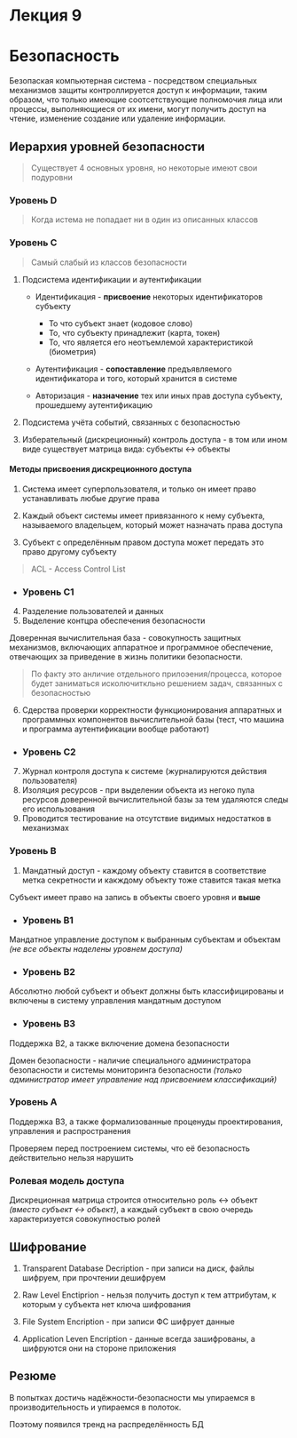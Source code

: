 # Лекция 9

# Безопасность

Безопаская компьютерная система - посредством специальных механизмов защиты контроллируется доступ к информации, таким образом, что только имеющие соотсетствующие полномочия лица или процессы, выполняющиеся от их имени, могут получить доступ на чтение, изменение создание или удаление информации.

## Иерархия уровней безопасности

> Существует 4 основных уровня, но некоторые имеют свои подуровни

### Уровень D

> Когда истема не попадает ни в один из описанных классов

### Уровень C

> Самый слабый из классов безопасности

1. Подсистема идентификации и аутентификации

    - Идентификация - **присвоение** некоторых идентификаторов субъекту

        - То что субъект знает (кодовое слово)
        - То, что субъекту принадлежит (карта, токен)
        - То, что является его неотъемлемой характеристикой (биометрия)

    - Аутентификация - **сопоставление** предъявляемого идентификатора и того, который хранится в системе
    - Авторизация - **назначение** тех или иных прав доступа субъекту, прошедшему аутентификацию

2. Подсистема учёта событий, связанных с безопасностью

3. Изберательный (дискреционный) контроль доступа - в том или ином виде существует матрица вида: субъекты <-> объекты

#### Методы присвоения дискреционного доступа

1. Система имеет суперпользователя, и только он имеет право устанавливать любые другие права

2. Каждый объект системы имеет привязанного к нему субъекта, называемого владельцем, который может назначать права доступа

3. Субъект с определённым правом доступа может передать это право другому субъекту

> ACL - Access Control List

- ### Уровень C1

4. Разделение пользователей и данных
5. Выделение контцра обеспечения безопасности

Доверенная вычислительная база - совокупность защитных механизмов, включающих аппаратное и программное обеспечение, отвечающих за приведение в жизнь политики безопасности.

> По факту это анличие отдельного прилоэения/процесса, которое будет заниматься исколючиткльно решением задач, связанных с безопасностью

6. Сдерства проверки корректности функционирования аппаратных и программных компонентов вычислительной базы (тест, что машина и программа аутентификации вообще работают)

- ### Уровень C2

7. Журнал контроля доступа к системе (журналируются действия пользователя)
8. Изоляция ресурсов - при выделении объекта из негоко пула ресурсов доверенной вычислительной базы за тем удаляются следы его использования
9. Проводится тестирование на отсутствие видимых недостатков в механизмах

### Уровень B

1. Мандатный доступ - каждому объекту ставится в соответствие метка секретности и какждому объекту тоже ставится такая метка

Субъект имеет право на запись в объекты своего уровня и **выше**

- ### Уровень B1

Мандатное управление доступом к выбранным субъектам и объектам _(не все объекты наделены уровнем доступа)_

- ### Уровень B2

Абсолютно любой субъект и объект должны быть классифицированы и включены в систему управления мандатным доступом

- ### Уровень B3

Поддержка B2, а также включение домена безопасности

Домен безопасности - наличие специального администратора безопасности и системы мониторинга безопасности _(только администратор имеет управление над присвоением классификаций)_

### Уровень A

Поддержка B3, а также формализованные проценуды проектирования, управления и распространения

Проверяем перед построением системы, что её безопасность действительно нельзя нарушить

### Ролевая модель доступа

Дискреционная матрица строится относительно роль <-> объект _(вместо субъект <-> объект)_, а каждый субъект в свою очередь характеризуется совокупностью ролей

## Шифрование

1. Transparent Database Decription - при записи на диск, файлы шифруем, при прочтении дешифруем

2. Raw Level Enctiprion - нельзя получить доступ к тем аттрибутам, к которым у субъекта нет ключа шифрования

3. File System Encription - при записи ФС шифрует данные

4. Application Leven Encription - данные всегда зашифрованы, а шифруются они на стороне приложения

## Резюме

В попытках достичь надёжности-безопасности мы упираемся в производительность и упираемся в полоток.

Поэтому появился тренд на распределённость БД